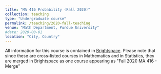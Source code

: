 ```yaml
---
title: "MA 416 Probability (Fall 2020)"
collection: teaching
type: "Undergraduate course"
permalink: /teaching/2020-fall-teaching
venue: "Math Department, Purdue University"
#date: 2020-08-01
location: "City, Country"
---
```


All information for this course is contained in [Brightspace](https://purdue.brightspace.com/d2l/login). Please note that since these are cross-listed courses in Mathematics and in Statistics, they are merged in Brightspace as one course appearing as "Fall 2020 MA 416 - Merge"  
